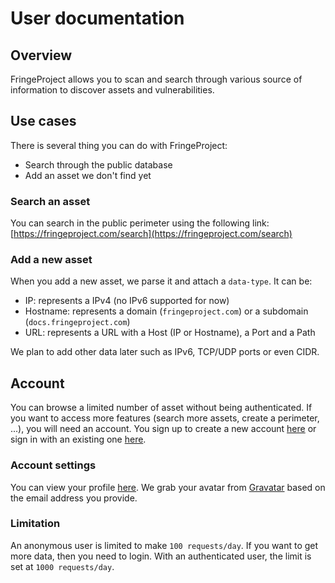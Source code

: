 # User documentation

## Overview

FringeProject allows you to scan and search through various source of information
to discover assets and vulnerabilities.


## Use cases

There is several thing you can do with FringeProject:

- Search through the public database
- Add an asset we don't find yet


### Search an asset

You can search in the public perimeter using the following link:
[https://fringeproject.com/search](https://fringeproject.com/search)


### Add a new asset

When you add a new asset, we parse it and attach a `data-type`. It can be:

- IP: represents a IPv4 (no IPv6 supported for now)
- Hostname: represents a domain (`fringeproject.com`) or a subdomain (`docs.fringeproject.com`)
- URL: represents a URL with a Host (IP or Hostname), a Port and a Path

We plan to add other data later such as IPv6, TCP/UDP ports or even CIDR.


## Account

You can browse a limited number of asset without being authenticated. If you want to
access more features (search more assets, create a perimeter, ...), you will need
an account. You sign up to create a new account [here](https://fringeproject.com/create)
or sign in with an existing one [here](https://fringeproject.com/login).

### Account settings

You can view your profile [here](https://fringeproject.com/settings/profile).
We grab your avatar from [Gravatar](https://gravatar.com/) based on the email
address you provide.


### Limitation

An anonymous user is limited to make `100 requests/day`. If you want to get more
data, then you need to login. With an authenticated user, the limit is set at
`1000 requests/day`.
